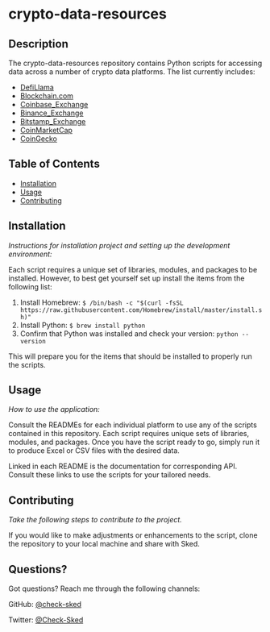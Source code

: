 # crypto-data-resources

## Description

The crypto-data-resources repository contains Python scripts for accessing data across a number of crypto data platforms. The list currently includes:

- [DefiLlama](https://defillama.com/)
- [Blockchain.com](https://www.blockchain.com/)
- [Coinbase_Exchange](https://www.coinbase.com/)
- [Binance_Exchange](https://www.binance.com/en)
- [Bitstamp_Exchange](https://www.bitstamp.net/)
- [CoinMarketCap](https://coinmarketcap.com/)
- [CoinGecko](https://www.coingecko.com/)

## Table of Contents

- [Installation](#installation)
- [Usage](#usage)
- [Contributing](#contributing)

## Installation

_Instructions for installation project and setting up the development environment:_

Each script requires a unique set of libraries, modules, and packages to be installed. However, to best get yourself set up install the items from the following list:

1. Install Homebrew: `$ /bin/bash -c "$(curl -fsSL https://raw.githubusercontent.com/Homebrew/install/master/install.sh)"`
2. Install Python: `$ brew install python`
3. Confirm that Python was installed and check your version: `python --version`

This will prepare you for the items that should be installed to properly run the scripts.

## Usage

_How to use the application:_

Consult the READMEs for each individual platform to use any of the scripts contained in this repository. Each script requires unique sets of libraries, modules, and packages. Once you have the script ready to go, simply run it to produce Excel or CSV files with the desired data.

Linked in each README is the documentation for corresponding API. Consult these links to use the scripts for your tailored needs.

## Contributing

_Take the following steps to contribute to the project._

If you would like to make adjustments or enhancements to the script, clone the repository to your local machine and share with Sked.

## Questions?

Got questions? Reach me through the following channels:

GitHub: [@check-sked](https://api.github.com/users/check-sked)

Twitter: [@Check-Sked](https://twitter.com/Check_Sked)
